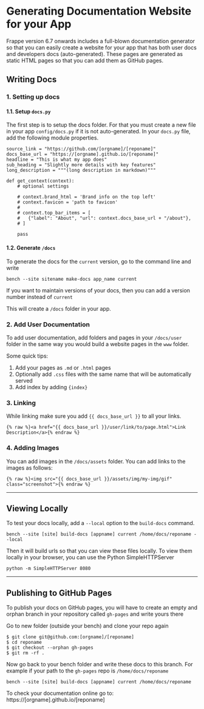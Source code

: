 # Generating Documentation Website for your App

Frappe version 6.7 onwards includes a full-blown documentation generator so that you can easily create a website for your app that has both user docs and developers docs (auto-generated). These pages are generated as static HTML pages so that you can add them as GitHub pages.

## Writing Docs

### 1. Setting up docs

#### 1.1. Setup `docs.py`

The first step is to setup the docs folder. For that you must create a new file in your app `config/docs.py` if it is not auto-generated. In your `docs.py` file, add the following module properties.


    source_link = "https://github.com/[orgname]/[reponame]"
    docs_base_url = "https://[orgname].github.io/[reponame]"
    headline = "This is what my app does"
    sub_heading = "Slightly more details with key features"
    long_description = """(long description in markdown)"""

    def get_context(context):
        # optional settings

        # context.brand_html = 'Brand info on the top left'
        # context.favicon = 'path to favicon'
        #
        # context.top_bar_items = [
        #   {"label": "About", "url": context.docs_base_url + "/about"},
        # ]

    	pass

#### 1.2. Generate `/docs`

To generate the docs for the `current` version, go to the command line and write

    bench --site sitename make-docs app_name current

If you want to maintain versions of your docs, then you can add a version number instead of `current`

This will create a `/docs` folder in your app.

### 2. Add User Documentation

To add user documentation, add folders and pages in your `/docs/user` folder in the same way you would build a website pages in the `www` folder.

Some quick tips:

1. Add your pages as `.md` or `.html` pages
2. Optionally add `.css` files with the same name that will be automatically served
3. Add index by adding `{index}`

### 3. Linking

While linking make sure you add `{{ docs_base_url }}` to all your links.


    {% raw %}<a href="{{ docs_base_url }}/user/link/to/page.html">Link Description</a>{% endraw %}


### 4. Adding Images

You can add images in the `/docs/assets` folder. You can add links to the images as follows:

    {% raw %}<img src="{{ docs_base_url }}/assets/img/my-img/gif" class="screenshot">{% endraw %}

---

## Viewing Locally

To test your docs locally, add a `--local` option to the `build-docs` command.

    bench --site [site] build-docs [appname] current /home/docs/reponame --local

Then it will build urls so that you can view these files locally. To view them locally in your browser, you can use the Python SimpleHTTPServer

    python -m SimpleHTTPServer 8080

---

## Publishing to GitHub Pages

To publish your docs on GitHub pages, you will have to create an empty and orphan branch in your repository called `gh-pages` and write yours there

Go to new folder (outside your bench) and clone your repo again

    $ git clone git@github.com:[orgname]/[reponame]
    $ cd reponame
    $ git checkout --orphan gh-pages
    $ git rm -rf .

Now go back to your bench folder and write these docs to this branch. For example if your path to the `gh-pages` repo is `/home/docs/reponame`

    bench --site [site] build-docs [appname] current /home/docs/reponame

To check your documentation online go to: https://[orgname].github.io/[reponame]
